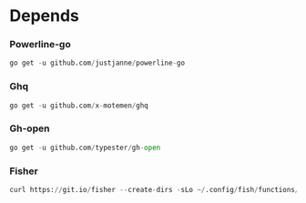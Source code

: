 # Depends
### Powerline-go
```python
go get -u github.com/justjanne/powerline-go
```
### Ghq
```python
go get -u github.com/x-motemen/ghq
```
### Gh-open
```python
go get -u github.com/typester/gh-open
```
### Fisher
```python
curl https://git.io/fisher --create-dirs -sLo ~/.config/fish/functions/fisher.fish
```
